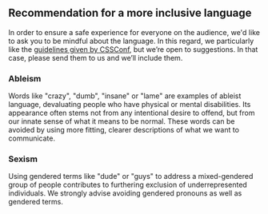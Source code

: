## Recommendation for a more inclusive language

In order to ensure a safe experience for everyone on the audience, we'd like to ask you to be mindful about the language. In this regard, we particularly like the [guidelines given by CSSConf](http://2016.cssconf.com.au/codeofconduct/), but we’re open to suggestions. In that case, please send them to us and we’ll include them.

### Ableism

Words like "crazy", "dumb", "insane" or "lame" are examples of ableist language, devaluating people who have physical or mental disabilities. Its appearance often stems not from any intentional desire to offend, but from our innate sense of what it means to be normal. These words can be avoided by using more fitting, clearer descriptions of what we want to communicate.

### Sexism

Using gendered terms like "dude" or "guys" to address a mixed-gendered group of people contributes to furthering exclusion of underrepresented individuals. We strongly advise avoiding gendered pronouns as well as gendered terms.
